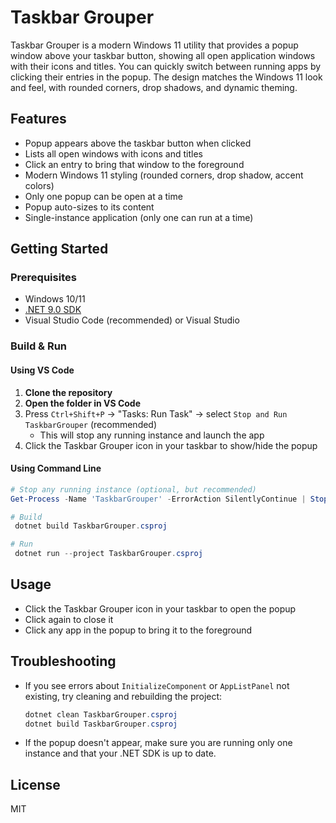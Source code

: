 # Taskbar Grouper

Taskbar Grouper is a modern Windows 11 utility that provides a popup window above your taskbar button, showing all open application windows with their icons and titles. You can quickly switch between running apps by clicking their entries in the popup. The design matches the Windows 11 look and feel, with rounded corners, drop shadows, and dynamic theming.

## Features
- Popup appears above the taskbar button when clicked
- Lists all open windows with icons and titles
- Click an entry to bring that window to the foreground
- Modern Windows 11 styling (rounded corners, drop shadow, accent colors)
- Only one popup can be open at a time
- Popup auto-sizes to its content
- Single-instance application (only one can run at a time)

## Getting Started

### Prerequisites
- Windows 10/11
- [.NET 9.0 SDK](https://dotnet.microsoft.com/en-us/download/dotnet/9.0)
- Visual Studio Code (recommended) or Visual Studio

### Build & Run

#### Using VS Code
1. **Clone the repository**
2. **Open the folder in VS Code**
3. Press `Ctrl+Shift+P` → "Tasks: Run Task" → select `Stop and Run TaskbarGrouper` (recommended)
   - This will stop any running instance and launch the app
4. Click the Taskbar Grouper icon in your taskbar to show/hide the popup

#### Using Command Line
```powershell
# Stop any running instance (optional, but recommended)
Get-Process -Name 'TaskbarGrouper' -ErrorAction SilentlyContinue | Stop-Process -Force

# Build
 dotnet build TaskbarGrouper.csproj

# Run
 dotnet run --project TaskbarGrouper.csproj
```

## Usage
- Click the Taskbar Grouper icon in your taskbar to open the popup
- Click again to close it
- Click any app in the popup to bring it to the foreground

## Troubleshooting
- If you see errors about `InitializeComponent` or `AppListPanel` not existing, try cleaning and rebuilding the project:
  ```powershell
  dotnet clean TaskbarGrouper.csproj
  dotnet build TaskbarGrouper.csproj
  ```
- If the popup doesn't appear, make sure you are running only one instance and that your .NET SDK is up to date.

## License
MIT
